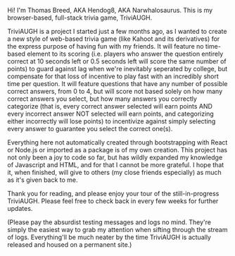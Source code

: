 Hi! I'm Thomas Breed, AKA Hendog8, AKA Narwhalosaurus. This is my browser-based, full-stack trivia game, TriviAUGH.

TriviAUGH is a project I started just a few months ago, as I wanted to create a new style of web-based trivia game 
(like Kahoot and its derivatives) for the express purpose of having fun with my friends. It will feature no time-based 
element to its scoring (i.e. players who answer the question entirely correct at 10 seconds left or 0.5 seconds left will 
score the same number of points) to guard against lag when we're inevitably seperated by college, but compensate for that 
loss of incentive to play fast with an incredibly short time per question. It will feature questions that have any number 
of possible correct answers, from 0 to 4, but will score not based solely on how many correct answers you select, but 
how many answers you correctly categorize (that is, every correct answer selected will earn points AND every incorrect 
answer NOT selected will earn points, and categorizing either incorrectly will lose points) to incentivize against simply 
selecting every answer to guarantee you select the correct one(s).

Everything here not automatically created through bootstrapping with React or Node.js or imported as a package is of my own 
creation. This project has not only been a joy to code so far, but has wildly expanded my knowledge of Javascript and HTML, 
and for that I cannot be more grateful. I hope that it, when finished, will give to others (my close friends especially) as 
much as it's given back to me.

Thank you for reading, and please enjoy your tour of the still-in-progress TriviAUGH. Please feel free to check back in 
every few weeks for further updates.

(Please pay the absurdist testing messages and logs no mind. They're simply the easiest way to grab my attention when 
sifting through the stream of logs. Everything'll be much neater by the time TriviAUGH is actually released and housed 
on a permanent site.)
